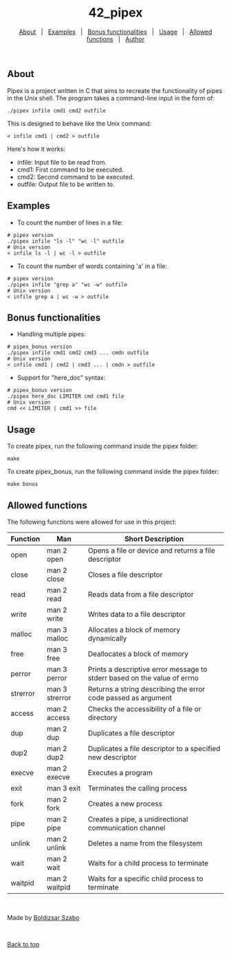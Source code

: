 <h1 align="center" id="top">42_pipex</h1>

<p align="center">
  <a href="#about">About</a> &#xa0; | &#xa0; 
  <a href="#examples">Examples</a> &#xa0; | &#xa0;
  <a href="#bonus-functionalities">Bonus functionalities</a> &#xa0; | &#xa0;
  <a href="#usage">Usage</a> &#xa0; | &#xa0;
  <a href="#allowed-functions">Allowed functions</a> &#xa0; | &#xa0;
  <a href="https://github.com/Szabold1" target="_blank">Author</a>
</p>

<br>

## About

Pipex is a project written in C that aims to recreate the functionality of pipes in the Unix shell. The program takes a command-line input in the form of:

```shell
./pipex infile cmd1 cmd2 outfile
```

This is designed to behave like the Unix command:

```shell
< infile cmd1 | cmd2 > outfile
```

Here's how it works:

- infile: Input file to be read from.
- cmd1: First command to be executed.
- cmd2: Second command to be executed.
- outfile: Output file to be written to.

## Examples

- To count the number of lines in a file:

```shell
# pipex version
./pipex infile "ls -l" "wc -l" outfile
# Unix version
< infile ls -l | wc -l > outfile
```

- To count the number of words containing 'a' in a file:

```shell
# pipex version
./pipex infile "grep a" "wc -w" outfile
# Unix version
< infile grep a | wc -w > outfile
```

## Bonus functionalities

- Handling multiple pipes:

```shell
# pipex_bonus version
./pipex infile cmd1 cmd2 cmd3 ... cmdn outfile
# Unix version
< infile cmd1 | cmd2 | cmd3 ... | cmdn > outfile
```

- Support for "here_doc" syntax:

```shell
# pipex_bonus version
./pipex here_doc LIMITER cmd cmd1 file
# Unix version
cmd << LIMITER | cmd1 >> file
```

## Usage

To create pipex, run the following command inside the pipex folder:

```shell
make
```

To create pipex_bonus, run the following command inside the pipex folder:

```shell
make bonus
```

## Allowed functions

The following functions were allowed for use in this project:

| **Function** | **Man**        | **Short Description**                                                    |
| ------------ | -------------- | ------------------------------------------------------------------------ |
| open         | man 2 open     | Opens a file or device and returns a file descriptor                     |
| close        | man 2 close    | Closes a file descriptor                                                 |
| read         | man 2 read     | Reads data from a file descriptor                                        |
| write        | man 2 write    | Writes data to a file descriptor                                         |
| malloc       | man 3 malloc   | Allocates a block of memory dynamically                                  |
| free         | man 3 free     | Deallocates a block of memory                                            |
| perror       | man 3 perror   | Prints a descriptive error message to stderr based on the value of errno |
| strerror     | man 3 strerror | Returns a string describing the error code passed as argument            |
| access       | man 2 access   | Checks the accessibility of a file or directory                          |
| dup          | man 2 dup      | Duplicates a file descriptor                                             |
| dup2         | man 2 dup2     | Duplicates a file descriptor to a specified new descriptor               |
| execve       | man 2 execve   | Executes a program                                                       |
| exit         | man 3 exit     | Terminates the calling process                                           |
| fork         | man 2 fork     | Creates a new process                                                    |
| pipe         | man 2 pipe     | Creates a pipe, a unidirectional communication channel                   |
| unlink       | man 2 unlink   | Deletes a name from the filesystem                                       |
| wait         | man 2 wait     | Waits for a child process to terminate                                   |
| waitpid      | man 2 waitpid  | Waits for a specific child process to terminate                          |

<br>

Made by <a href="https://github.com/Szabold1" target="_blank">Boldizsar Szabo</a>

&#xa0;

<a href="#top">Back to top</a>
